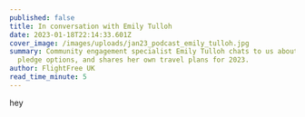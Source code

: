 ```yaml
---
published: false
title: In conversation with Emily Tulloh
date: 2023-01-18T22:14:33.601Z
cover_image: /images/uploads/jan23_podcast_emily_tulloh.jpg
summary: Community engagement specialist Emily Tulloh chats to us about our new
  pledge options, and shares her own travel plans for 2023.
author: FlightFree UK
read_time_minute: 5
---
```

 ﻿hey